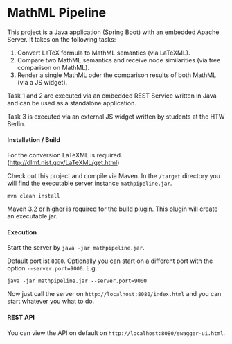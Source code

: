 MathML Pipeline
================

This project is a Java application (Spring Boot) with an embedded Apache Server.
It takes on the following tasks:

1. Convert LaTeX formula to MathML semantics (via LaTeXML).
2. Compare two MathML semantics and receive node similarities (via tree comparison on MathML).
3. Render a single MathML oder the comparison results of both MathML (via a JS widget).

Task 1 and 2 are executed via an embedded REST Service written in Java and can
be used as a standalone application.

Task 3 is executed via an external JS widget written by students at the HTW Berlin.

#### Installation / Build ####

For the conversion LaTeXML is required. (http://dlmf.nist.gov/LaTeXML/get.html)

Check out this project and compile via Maven. In the `/target` directory you will 
find the executable server instance `mathpipeline.jar`.

`mvn clean install`

Maven 3.2 or higher is required for the build plugin.
This plugin will create an executable jar.

#### Execution ###

Start the server by `java -jar mathpipeline.jar`.

Default port ist `8080`. Optionally you can start on a different port with
the option `--server.port=9000`. E.g.:

    java -jar mathpipeline.jar --server.port=9000
    
Now just call the server on `http://localhost:8080/index.html` and 
you can start whatever you what to do.

#### REST API ###

You can view the API on default on `http://localhost:8080/swagger-ui.html`.


